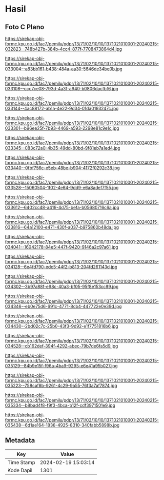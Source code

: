 # Hasil

## Foto C Plano

https://sirekap-obj-formc.kpu.go.id/fac7/pemilu/pdpr/13/71/02/10/10/1371021010001-20240215-032823--748b427b-384b-4cc4-877f-7708473864d4.jpg

https://sirekap-obj-formc.kpu.go.id/fac7/pemilu/pdpr/13/71/02/10/10/1371021010001-20240215-033004--a83bb161-b438-484a-aa30-5646de34be0b.jpg

https://sirekap-obj-formc.kpu.go.id/fac7/pemilu/pdpr/13/71/02/10/10/1371021010001-20240215-033108--ccc7ce08-793d-4a3f-a940-b0806dacfbf6.jpg

https://sirekap-obj-formc.kpu.go.id/fac7/pemilu/pdpr/13/71/02/10/10/1371021010001-20240215-033144--4ac88172-ab1a-4e22-9d34-01da0193247c.jpg

https://sirekap-obj-formc.kpu.go.id/fac7/pemilu/pdpr/13/71/02/10/10/1371021010001-20240215-033301--b96ee25f-7b93-4469-a593-2298e81c9e1c.jpg

https://sirekap-obj-formc.kpu.go.id/fac7/pemilu/pdpr/13/71/02/10/10/1371021010001-20240215-033345--083c72a0-4b35-49dd-80bd-9f81eb7a1ed4.jpg

https://sirekap-obj-formc.kpu.go.id/fac7/pemilu/pdpr/13/71/02/10/10/1371021010001-20240215-033440--0fbf756c-e5eb-48be-b904-4172f0292c38.jpg

https://sirekap-obj-formc.kpu.go.id/fac7/pemilu/pdpr/13/71/02/10/10/1371021010001-20240215-033528--15060504-1f02-4e64-9dd9-e6a8adef7f55.jpg

https://sirekap-obj-formc.kpu.go.id/fac7/pemilu/pdpr/13/71/02/10/10/1371021010001-20240215-033612--6402cc48-a419-4d75-befa-b05680716c6a.jpg

https://sirekap-obj-formc.kpu.go.id/fac7/pemilu/pdpr/13/71/02/10/10/1371021010001-20240215-033816--64a12100-e471-430f-a037-b975860b48da.jpg

https://sirekap-obj-formc.kpu.go.id/fac7/pemilu/pdpr/13/71/02/10/10/1371021010001-20240215-034041--16042178-84e5-447f-9420-9146a2c97a61.jpg

https://sirekap-obj-formc.kpu.go.id/fac7/pemilu/pdpr/13/71/02/10/10/1371021010001-20240215-034128--6e4fd790-edc5-44f2-b813-204fd261143d.jpg

https://sirekap-obj-formc.kpu.go.id/fac7/pemilu/pdpr/13/71/02/10/10/1371021010001-20240215-034302--3b97a88f-e98c-40a3-bf05-95f8e153cc89.jpg

https://sirekap-obj-formc.kpu.go.id/fac7/pemilu/pdpr/13/71/02/10/10/1371021010001-20240215-034346--eb0e75d6-691c-4771-8cb4-447722e0e39d.jpg

https://sirekap-obj-formc.kpu.go.id/fac7/pemilu/pdpr/13/71/02/10/10/1371021010001-20240215-034430--2bd02c7c-25b0-43f3-9d92-e1f7751816b6.jpg

https://sirekap-obj-formc.kpu.go.id/fac7/pemilu/pdpr/13/71/02/10/10/1371021010001-20240215-034528--cb162def-394f-4292-abec-79b7de6fa5d9.jpg

https://sirekap-obj-formc.kpu.go.id/fac7/pemilu/pdpr/13/71/02/10/10/1371021010001-20240215-035129--84b9e15f-f96a-4ba9-9295-e6e41a95b027.jpg

https://sirekap-obj-formc.kpu.go.id/fac7/pemilu/pdpr/13/71/02/10/10/1371021010001-20240215-035223--758caf8b-9261-4c29-9a55-76f3a7af7874.jpg

https://sirekap-obj-formc.kpu.go.id/fac7/pemilu/pdpr/13/71/02/10/10/1371021010001-20240215-035334--b8bad4f8-f9f3-4bca-b12f-cdf3971501e9.jpg

https://sirekap-obj-formc.kpu.go.id/fac7/pemilu/pdpr/13/71/02/10/10/1371021010001-20240215-035438--6d1ae164-1838-4925-8310-340fabb5898b.jpg


## Metadata

| Key        | Value               |
| ---------- | ------------------- |
| Time Stamp | 2024-02-19 15:03:14 |
| Kode Dapil | 1301                |



